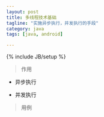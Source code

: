 ```yaml
---
layout: post
title: 多线程技术基础
tagline: "实施异步执行，并发执行的手段"
category: java
tags: [java, android]

---
```

{% include JB/setup %}

> 作用

* 异步执行

* 并发执行

> 用例